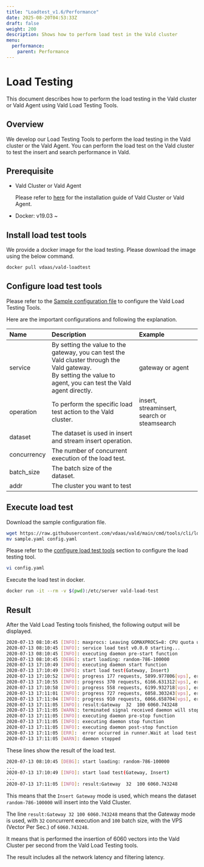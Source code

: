 ```yaml
---
title: "Loadtest_v1.6/Performance"
date: 2025-08-20T04:53:33Z
draft: false
weight: 200
description: Shows how to perform load test in the Vald cluster
menu:
  performance:
    parent: Performance
---
```


# Load Testing

This document describes how to perform the load testing in the Vald cluster or Vald Agent using Vald Load Testing Tools.

## Overview

We develop our Load Testing Tools to perform the load testing in the Vald cluster or the Vald Agent.
You can perform the load test on the Vald cluster to test the insert and search performance in Vald.

## Prerequisite

- Vald Cluster or Vald Agent

  Please refer to [here](https://vald.vdaas.org/docs/tutorial/get-started/) for the installation guide of Vald Cluster or Vald Agent.

- Docker: v19.03 ~

## Install load test tools

We provide a docker image for the load testing.
Please download the image using the below command.

```bash
docker pull vdaas/vald-loadtest
```

## Configure load test tools

Please refer to the [Sample configuration file](https://github.com/vdaas/vald/blob/main/cmd/tools/cli/loadtest/sample.yaml) to configure the Vald Load Testing Tools.

Here are the important configurations and following the explanation.

| Name        | Description                                                                                                                                                             | Example                                     |
| :---------- | :---------------------------------------------------------------------------------------------------------------------------------------------------------------------- | :------------------------------------------ |
| service     | By setting the value to the gateway, you can test the Vald cluster through the Vald gateway. <br />By setting the value to agent, you can test the Vald agent directly. | gateway or agent                            |
| operation   | To perform the specific load test action to the Vald cluster.                                                                                                           | insert, streaminsert, search or steamsearch |
| dataset     | The dataset is used in insert and stream insert operation.                                                                                                              |                                             |
| concurrency | The number of concurrent execution of the load test.                                                                                                                    |                                             |
| batch_size  | The batch size of the dataset.                                                                                                                                          |                                             |
| addr        | The cluster you want to test                                                                                                                                            |                                             |

## Execute load test

Download the sample configuration file.

```bash
wget https://raw.githubusercontent.com/vdaas/vald/main/cmd/tools/cli/loadtest/sample.yaml
mv sample.yaml config.yaml
```

Please refer to the [configure load test tools](#configure-load-test-tools) section to configure the load testing tool.

```bash
vi config.yaml
```

Execute the load test in docker.

```bash
docker run -it --rm -v $(pwd):/etc/server vald-load-test
```

## Result

After the Vald Load Testing tools finished, the following output will be displayed.

```bash
2020-07-13 08:10:45	[INFO]:	maxprocs: Leaving GOMAXPROCS=8: CPU quota undefined
2020-07-13 08:10:45	[INFO]:	service load test v0.0.0 starting...
2020-07-13 08:10:45	[INFO]:	executing daemon pre-start function
2020-07-13 08:10:45	[DEBG]:	start loading: random-786-100000
2020-07-13 17:10:49	[INFO]:	executing daemon start function
2020-07-13 17:10:49	[INFO]:	start load test(Gateway, Insert)
2020-07-13 17:10:52	[INFO]:	progress 177 requests, 5899.977806[vps], error: 0
2020-07-13 17:10:55	[INFO]:	progress 370 requests, 6166.631312[vps], error: 0
2020-07-13 17:10:58	[INFO]:	progress 558 requests, 6199.932718[vps], error: 0
2020-07-13 17:11:01	[INFO]:	progress 727 requests, 6058.303243[vps], error: 0
2020-07-13 17:11:04	[INFO]:	progress 910 requests, 6066.658704[vps], error: 0
2020-07-13 17:11:05	[INFO]:	result:Gateway	32	100	6060.743248
2020-07-13 17:11:05	[WARN]:	terminated signal received daemon will stopping soon...
2020-07-13 17:11:05	[INFO]:	executing daemon pre-stop function
2020-07-13 17:11:05	[INFO]:	executing daemon stop function
2020-07-13 17:11:05	[INFO]:	executing daemon post-stop function
2020-07-13 17:11:05	[ERR]:	error occurred in runner.Wait at load test: context canceled
2020-07-13 17:11:05	[WARN]:	daemon stopped
```

These lines show the result of the load test.

```bash
2020-07-13 08:10:45 [DEBG]: start loading: random-786-100000
...
2020-07-13 17:10:49 [INFO]: start load test(Gateway, Insert)
...
2020-07-13 17:11:05	[INFO]:	result:Gateway	32	100	6060.743248
```

This means that the `Insert Gateway` mode is used, which means the dataset `random-786-100000` will insert into the Vald Cluster.

The line `result:Gateway 32 100 6060.743248` means that the Gateway mode is used, with `32` concurrent execution and `100` batch size, with the VPS (Vector Per Sec.) of `6060.743248`.

It means that is performed the insertion of 6060 vectors into the Vald Cluster per second from the Vald Load Testing tools.

The result includes all the network latency and filtering latency.
